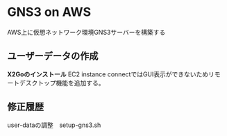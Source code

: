 # GNS3 on AWS
AWS上に仮想ネットワーク環境GNS3サーバーを構築する

## ユーザーデータの作成


**X2Goのインストール**
EC2 instance connectではGUI表示ができないためリモートデスクトップ機能を追加する。



## 修正履歴
user-dataの調整　setup-gns3.sh
